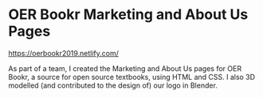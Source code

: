 # OER Bookr Marketing and About Us Pages

https://oerbookr2019.netlify.com/

As part of a team, I created the Marketing and About Us pages for OER Bookr, a source for open source textbooks, using HTML and CSS. I also 3D modelled (and contributed to the design of) our logo in Blender.

